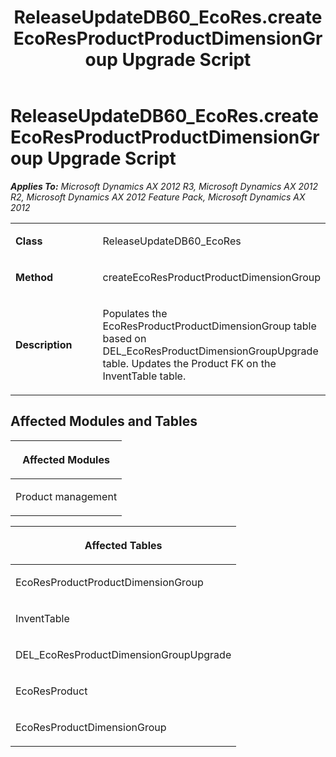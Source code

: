 ﻿---
title: ReleaseUpdateDB60_EcoRes.createEcoResProductProductDimensionGroup Upgrade Script
TOCTitle: ReleaseUpdateDB60_EcoRes.createEcoResProductProductDimensionGroup Upgrade Script
ms:assetid: b955454e-ef25-2eb3-2ae3-e60d19fe900c
ms:mtpsurl: https://msdn.microsoft.com/en-us/library/JJ737095(v=AX.60)
ms:contentKeyID: 49710777
ms.date: 05/18/2015
mtps_version: v=AX.60
---

# ReleaseUpdateDB60\_EcoRes.createEcoResProductProductDimensionGroup Upgrade Script 


_**Applies To:** Microsoft Dynamics AX 2012 R3, Microsoft Dynamics AX 2012 R2, Microsoft Dynamics AX 2012 Feature Pack, Microsoft Dynamics AX 2012_

<table>
<colgroup>
<col style="width: 50%" />
<col style="width: 50%" />
</colgroup>
<tbody>
<tr class="odd">
<td><p><strong>Class</strong></p></td>
<td><p>ReleaseUpdateDB60_EcoRes</p></td>
</tr>
<tr class="even">
<td><p><strong>Method</strong></p></td>
<td><p>createEcoResProductProductDimensionGroup</p></td>
</tr>
<tr class="odd">
<td><p><strong>Description</strong></p></td>
<td><p>Populates the EcoResProductProductDimensionGroup table based on DEL_EcoResProductDimensionGroupUpgrade table. Updates the Product FK on the InventTable table.</p></td>
</tr>
</tbody>
</table>


## Affected Modules and Tables

<table>
<colgroup>
<col style="width: 100%" />
</colgroup>
<thead>
<tr class="header">
<th><p>Affected Modules</p></th>
</tr>
</thead>
<tbody>
<tr class="odd">
<td><p>Product management</p></td>
</tr>
</tbody>
</table>


<table>
<colgroup>
<col style="width: 100%" />
</colgroup>
<thead>
<tr class="header">
<th><p>Affected Tables</p></th>
</tr>
</thead>
<tbody>
<tr class="odd">
<td><p>EcoResProductProductDimensionGroup</p></td>
</tr>
<tr class="even">
<td><p>InventTable</p></td>
</tr>
<tr class="odd">
<td><p>DEL_EcoResProductDimensionGroupUpgrade</p></td>
</tr>
<tr class="even">
<td><p>EcoResProduct</p></td>
</tr>
<tr class="odd">
<td><p>EcoResProductDimensionGroup</p></td>
</tr>
</tbody>
</table>

  



